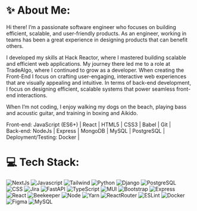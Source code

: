 # ✨ About Me:
Hi there! I’m a passionate software engineer who focuses on building efficient, scalable, and user-friendly products. As an engineer, working in teams has been a great experience in designing products that can benefit others.

I developed my skills at Hack Reactor, where I mastered building scalable and efficient web applications. My journey there led me to a role at TradeAlgo, where I continued to grow as a developer. When creating the Front-End I focus on crafting user-engaging, interactive web experiences that are visually appealing and intuitive. In terms of back-end development, I focus on designing efficient, scalable systems that power seamless front-end interactions.

When I’m not coding, I enjoy walking my dogs on the beach, playing bass and acoustic guitar, and training in boxing and Aikido.

Front-end: JavaScript (ES6+) | React | HTML5 | CSS3 | Babel | Git |  
Back-end: NodeJs | Express | MongoDB | MySQL | PostgreSQL |  
Deployment/Testing: Docker |  

# 💻 Tech Stack:
![NextJs](https://img.shields.io/badge/Next.js-000000.svg?style=for-the-badge&logo=nextdotjs&logoColor=white)
![Javascript](https://img.shields.io/badge/JavaScript-F7DF1E.svg?style=for-the-badge&logo=JavaScript&logoColor=black)
![Tailwind](https://img.shields.io/badge/Tailwind%20CSS-06B6D4.svg?style=for-the-badge&logo=Tailwind-CSS&logoColor=white)
![Python](https://img.shields.io/badge/Python-3776AB.svg?style=for-the-badge&logo=Python&logoColor=white)
![Django](https://img.shields.io/badge/Django-092E20.svg?style=for-the-badge&logo=Django&logoColor=white)
![PostgreSQL](https://img.shields.io/badge/PostgreSQL-4169E1.svg?style=for-the-badge&logo=PostgreSQL&logoColor=white)
![CSS](https://img.shields.io/badge/CSS3-1572B6.svg?style=for-the-badge&logo=CSS3&logoColor=white)
![Jira](https://img.shields.io/badge/Jira-0052CC.svg?style=for-the-badge&logo=Jira&logoColor=white)
![FastAPI](https://img.shields.io/badge/FastAPI-009688.svg?style=for-the-badge&logo=FastAPI&logoColor=white)
![TypeScript](https://img.shields.io/badge/TypeScript-3178C6.svg?style=for-the-badge&logo=TypeScript&logoColor=white)
![MUI](https://img.shields.io/badge/MUI-007FFF.svg?style=for-the-badge&logo=MUI&logoColor=white)
![Bootstrap](https://img.shields.io/badge/Bootstrap-7952B3.svg?style=for-the-badge&logo=Bootstrap&logoColor=white)
![Express](https://img.shields.io/badge/Express-000000.svg?style=for-the-badge&logo=Express&logoColor=white)
![React](https://img.shields.io/badge/React-61DAFB.svg?style=for-the-badge&logo=React&logoColor=black)
![Beekeeper](https://img.shields.io/badge/Beekeeper%20Studio-FAD83B.svg?style=for-the-badge&logo=Beekeeper-Studio&logoColor=black)
![Node](https://img.shields.io/badge/Node.js-5FA04E.svg?style=for-the-badge&logo=nodedotjs&logoColor=white)
![Yarn](https://img.shields.io/badge/Yarn-2C8EBB.svg?style=for-the-badge&logo=Yarn&logoColor=white)
![ReactRouter](https://img.shields.io/badge/React%20Router-CA4245.svg?style=for-the-badge&logo=React-Router&logoColor=white)
![ESLint](https://img.shields.io/badge/ESLint-4B32C3.svg?style=for-the-badge&logo=ESLint&logoColor=white)
![Docker](https://img.shields.io/badge/Docker-2496ED.svg?style=for-the-badge&logo=Docker&logoColor=white)
![Figma](https://img.shields.io/badge/Figma-F24E1E.svg?style=for-the-badge&logo=Figma&logoColor=white)
![MySQL](https://img.shields.io/badge/MySQL-4479A1.svg?style=for-the-badge&logo=MySQL&logoColor=white)
